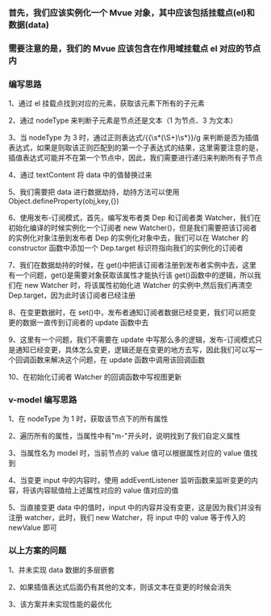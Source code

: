 ### 首先，我们应该实例化一个 Mvue 对象，其中应该包括挂载点(el)和数据(data)

### 需要注意的是，我们的 Mvue 应该包含在作用域挂载点 el 对应的节点内

### 编写思路

1、通过 el 挂载点找到对应的元素，获取该元素下所有的子元素

2、通过 nodeType 来判断子元素是节点还是文本（1 为节点、3 为文本）

3、当 nodeType 为 3 时，通过正则表达式/\{\{\s*(\S+)\s*\}\}/g 来判断是否为插值表达式，如果是则取该正则匹配到的第一个子表达式的结果，这里需要注意的是，插值表达式可能并不在第一个节点中，因此，我们需要进行递归来判断所有子节点

4、通过 textContent 将 data 中的值替换过来

5、我们需要把 data 进行数据劫持，劫持方法可以使用 Object.defineProperty(obj,key,{})

6、使用发布-订阅模式，首先，编写发布者类 Dep 和订阅者类 Watcher，我们在初始化编译的时候实例化一个订阅者 new Watcher()，但是我们需要把该订阅者的实例化对象注册到发布者 Dep 的实例化对象中去，我们可以在 Watcher 的 constructor 函数中添加一个 Dep.target 标识符指向我们的实例化的订阅者

7、我们在数据劫持的时候，在 get()中把该订阅者注册到发布者实例中去，这里有一个问题，get()是需要对象获取该属性才能执行该 get()函数中的逻辑，所以我们在 new Watcher 时，将该属性初始化进 Watcher 的实例中,然后我们再清空 Dep.target，因为此时该订阅者已经注册

8、在变更数据时，在 set()中，发布者通知订阅者数据已经变更，我们可以把变更的数据一直传到订阅者的 update 函数中去

9、这里有一个问题，我们不需要在 update 中写那么多的逻辑，发布-订阅模式只是通知已经变更，具体怎么变更，逻辑还是在变更的地方去写，因此我们可以写一个回调函数来解决这个问题，在 update 函数中调用该回调函数

10、在初始化订阅者 Watcher 的回调函数中写视图更新

### v-model 编写思路

1、在 nodeType 为 1 时，获取该节点下的所有属性

2、遍历所有的属性，当属性中有"m-"开头时，说明找到了我们自定义属性

3、当属性名为 model 时，当前节点的 value 值可以根据属性对应的 value 值找到

4、当变更 input 中的内容时，使用 addEventListener 监听函数来监听变更的内容，将该内容赋值给上述属性对应的 value 值对应的值

5、当直接变更 data 中的值时，input 中的内容并没有变更，这是因为我们并没有注册 watcher，此时，我们 new Watcher，将 input 中的 value 等于传入的 newValue 即可

### 以上方案的问题

1、并未实现 data 数据的多层嵌套

2、如果插值表达式后面仍有其他的文本，则该文本在变更的时候会消失

3、该方案并未实现性能的最优化
